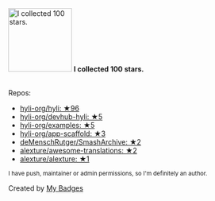 <img src="https://my-badges.github.io/my-badges/stars-100.png" alt="I collected 100 stars." title="I collected 100 stars." width="128">
<strong>I collected 100 stars.</strong>
<br><br>

Repos:

* <a href="https://github.com/hyli-org/hyli">hyli-org/hyli: ★96</a>
* <a href="https://github.com/hyli-org/devhub-hyli">hyli-org/devhub-hyli: ★5</a>
* <a href="https://github.com/hyli-org/examples">hyli-org/examples: ★5</a>
* <a href="https://github.com/hyli-org/app-scaffold">hyli-org/app-scaffold: ★3</a>
* <a href="https://github.com/deMenschRutger/SmashArchive">deMenschRutger/SmashArchive: ★2</a>
* <a href="https://github.com/alexture/awesome-translations">alexture/awesome-translations: ★2</a>
* <a href="https://github.com/alexture/alexture">alexture/alexture: ★1</a>

<sup>I have push, maintainer or admin permissions, so I'm definitely an author.<sup>



Created by <a href="https://github.com/my-badges/my-badges">My Badges</a>